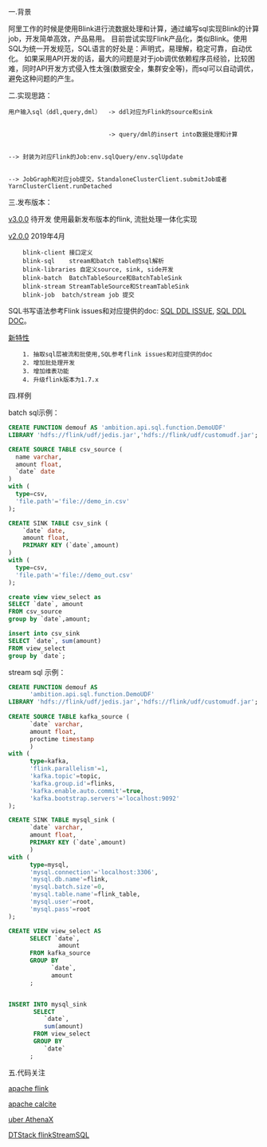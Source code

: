一.背景
    
   阿里工作的时候是使用Blink进行流数据处理和计算，通过编写sql实现Blink的计算job，开发简单高效，产品易用。
   目前尝试实现Flink产品化，类似Blink。使用SQL为统一开发规范，SQL语言的好处是：声明式，易理解，稳定可靠，自动优化。
   如果采用API开发的话，最大的问题是对于job调优依赖程序员经验，比较困难，同时API开发方式侵入性太强(数据安全，集群安全等)，而sql可以自动调优，避免这种问题的产生。
   
二.实现思路：
   
    用户输入sql（ddl,query,dml）  -> ddl对应为Flink的source和sink
                           
                           
                                -> query/dml的insert into数据处理和计算
                           
                           
    --> 封装为对应Flink的Job:env.sqlQuery/env.sqlUpdate
    
    
    --> JobGraph和对应job提交，StandaloneClusterClient.submitJob或者YarnClusterClient.runDetached

三.发布版本：
    
   [v3.0.0](https://github.com/ambition119/FlinkSQL/tree/v3.0.0)   待开发
         使用最新发布版本的flink, 流批处理一体化实现
  
  
   [v2.0.0](https://github.com/ambition119/FlinkSQL/tree/v2.0.0)   2019年4月
   
        blink-client 接口定义
        blink-sql    stream和batch table的sql解析
        blink-libraries 自定义source, sink, side开发
        blink-batch  BatchTableSource和BatchTableSink
        blink-stream StreamTableSource和StreamTableSink
        blink-job  batch/stream job 提交
   
   SQL书写语法参考Flink issues和对应提供的doc:
        [SQL DDL ISSUE](https://issues.apache.org/jira/browse/FLINK-8039),
        [SQL DDL DOC](https://docs.google.com/document/d/1TTP-GCC8wSsibJaSUyFZ_5NBAHYEB1FVmPpP7RgDGBA/edit?usp=sharing)。
       
   [新特性](/doc/v2.0.0.md)
        
        1. 抽取sql层被流和批使用,SQL参考flink issues和对应提供的doc
        2. 增加批处理开发
        3. 增加维表功能
        4. 升级flink版本为1.7.x
           
四.样例

batch sql示例：
```sql
CREATE FUNCTION demouf AS 'ambition.api.sql.function.DemoUDF' 
LIBRARY 'hdfs://flink/udf/jedis.jar','hdfs://flink/udf/customudf.jar';

CREATE SOURCE TABLE csv_source (
  name varchar, 
  amount float, 
  `date` date
) 
with (
  type=csv,
  'file.path'='file://demo_in.csv'
);

CREATE SINK TABLE csv_sink (
    `date` date, 
    amount float, 
    PRIMARY KEY (`date`,amount)
) 
with (
  type=csv,
  'file.path'='file://demo_out.csv'
);

create view view_select as 
SELECT `date`, amount 
FROM csv_source 
group by `date`,amount;

insert into csv_sink 
SELECT `date`, sum(amount) 
FROM view_select 
group by `date`;
```
stream sql 示例：
```sql
CREATE FUNCTION demouf AS 
      'ambition.api.sql.function.DemoUDF' 
LIBRARY 'hdfs://flink/udf/jedis.jar','hdfs://flink/udf/customudf.jar';
      
CREATE SOURCE TABLE kafka_source (
      `date` varchar,
      amount float, 
      proctime timestamp
      ) 
with (
      type=kafka,
      'flink.parallelism'=1,
      'kafka.topic'=topic,
      'kafka.group.id'=flinks,
      'kafka.enable.auto.commit'=true,
      'kafka.bootstrap.servers'='localhost:9092'
);

CREATE SINK TABLE mysql_sink (
      `date` varchar, 
      amount float, 
      PRIMARY KEY (`date`,amount)
      ) 
with (
      type=mysql,
      'mysql.connection'='localhost:3306',
      'mysql.db.name'=flink,
      'mysql.batch.size'=0,
      'mysql.table.name'=flink_table,
      'mysql.user'=root,
      'mysql.pass'=root
);

CREATE VIEW view_select AS 
      SELECT `date`, 
              amount 
      FROM kafka_source 
      GROUP BY 
            `date`,
            amount
      ;


INSERT INTO mysql_sink 
       SELECT 
          `date`, 
          sum(amount) 
       FROM view_select 
       GROUP BY 
          `date`
      ;
```

五.代码关注

[apache flink](https://github.com/apache/flink)


[apache calcite](https://github.com/apache/calcite)


[uber AthenaX](https://github.com/uber/AthenaX)


[DTStack flinkStreamSQL](https://github.com/DTStack/flinkStreamSQL)  